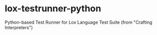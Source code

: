 # lox-testrunner-python
Python-based Test Runner for Lox Language Test Suite (from "Crafting Interpreters")
